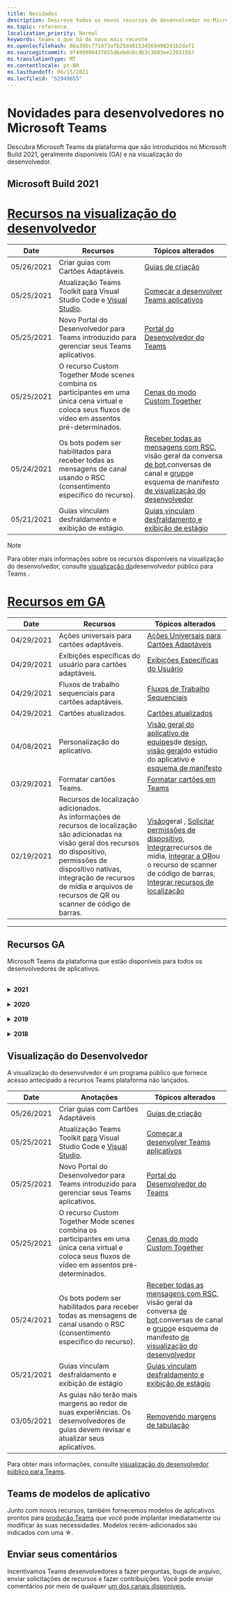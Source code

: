 ```yaml
---
title: Novidades
description: Descreve todos os novos recursos de desenvolvedor no Microsoft Teams
ms.topic: reference
localization_priority: Normal
keywords: teams o que há de novo mais recente
ms.openlocfilehash: 86a39bc771873afb25d401534569498241b2daf1
ms.sourcegitcommit: 9f499908437655d6ebdc6c4b3c3603ee220315b7
ms.translationtype: MT
ms.contentlocale: pt-BR
ms.lasthandoff: 06/15/2021
ms.locfileid: "52949655"
---
```

# <a name="whats-new-for-developers-in-microsoft-teams"></a>Novidades para desenvolvedores no Microsoft Teams

Descubra Microsoft Teams da plataforma que são introduzidos no Microsoft Build 2021, geralmente disponíveis (GA) e na visualização do desenvolvedor.

## <a name="microsoft-build-2021"></a>Microsoft Build 2021

# <a name="features-in-developer-preview"></a>[Recursos na visualização do desenvolvedor](#tab/devpreview)

| **Date** | **Recursos** | **Tópicos alterados** |
| -------- | --------- | ------------------ |
|05/26/2021| Criar guias com Cartões Adaptáveis. |[Guias de criação](tabs/how-to/build-adaptive-card-tabs.md)|
|05/25/2021| Atualização Teams Toolkit [para](https://marketplace.visualstudio.com/items?itemName=TeamsDevApp.ms-teams-vscode-extension) Visual Studio Code e [Visual Studio](https://marketplace.visualstudio.com/items?itemName=msft-vsteamstoolkit.vsteamstoolkit&ssr=false#overview). | [Começar a desenvolver Teams aplicativos](~/get-started/prerequisites.md) |
|05/25/2021| Novo Portal do Desenvolvedor para Teams introduzido para gerenciar seus Teams aplicativos. | [Portal do Desenvolvedor do Teams](concepts/build-and-test/teams-developer-portal.md) |
|05/25/2021| O recurso Custom Together Mode scenes combina os participantes em uma única cena virtual e coloca seus fluxos de vídeo em assentos pré-determinados. | [Cenas do modo Custom Together](~/apps-in-teams-meetings/teams-together-mode.md) |
|05/24/2021| Os bots podem ser habilitados para receber todas as mensagens de canal usando o RSC (consentimento específico do recurso).|[Receber todas as mensagens com RSC](~/bots/how-to/conversations/channel-messages-with-rsc.md), visão geral da conversa [de bot,](~/bots/how-to/conversations/conversation-basics.md)conversas de canal e [grupo](~/bots/how-to/conversations/channel-and-group-conversations.md)e esquema de manifesto [de visualização do desenvolvedor](~/resources/schema/manifest-schema-dev-preview.md) |
|05/21/2021| Guias vinculam desfraldamento e exibição de estágio. |[Guias vinculam desfraldamento e exibição de estágio](tabs/tabs-link-unfurling.md) |

> [!NOTE]
> Para obter mais informações sobre os recursos disponíveis na visualização do desenvolvedor, consulte [visualização do](~/resources/dev-preview/developer-preview-intro.md)desenvolvedor público para Teams .

# <a name="features-in-ga"></a>[Recursos em GA](#tab/GA)

| **Date** | **Recursos** | **Tópicos alterados** |
| -------- | --------- | ------------------ |
|04/29/2021 | Ações universais para cartões adaptáveis. | [Ações Universais para Cartões Adaptáveis](task-modules-and-cards/cards/universal-actions-for-adaptive-cards/overview.md) |
|04/29/2021 | Exibições específicas do usuário para cartões adaptáveis. | [Exibições Específicas do Usuário](task-modules-and-cards/cards/universal-actions-for-adaptive-cards/User-Specific-Views.md) |
|04/29/2021 | Fluxos de trabalho sequenciais para cartões adaptáveis. | [Fluxos de Trabalho Sequenciais](task-modules-and-cards/cards/universal-actions-for-adaptive-cards/Sequential-Workflows.md) |
|04/29/2021 | Cartões atualizados. | [Cartões atualizados](task-modules-and-cards/cards/universal-actions-for-adaptive-cards/Up-To-Date-Views.md) |
|04/08/2021| Personalização do aplicativo.|[Visão geral do aplicativo de equipes](concepts/design/enable-app-customization.md)de [design, visão geral](concepts/build-and-test/app-studio-overview.md#connectors)do estúdio do aplicativo e [esquema de manifesto](resources/schema/manifest-schema-dev-preview.md) |
|03/29/2021 | Formatar cartões Teams. | [Formatar cartões em Teams](task-modules-and-cards/cards/cards-format.md) |
|02/19/2021|Recursos de localização adicionados. <br/> As informações de recursos de localização são adicionadas na visão geral dos recursos do dispositivo, permissões de dispositivo nativas, integração de recursos de mídia e arquivos de recursos de QR ou scanner de código de barras.|[Visão](concepts/device-capabilities/device-capabilities-overview.md)geral , [Solicitar permissões de dispositivo,](concepts/device-capabilities/native-device-permissions.md) [Integrar](concepts/device-capabilities/mobile-camera-image-permissions.md)recursos de mídia, [Integrar a QR](concepts/device-capabilities/qr-barcode-scanner-capability.md)ou o recurso de scanner de código de barras, [Integrar recursos de localização](concepts/device-capabilities/location-capability.md) |

---

## <a name="ga-features"></a>Recursos GA

Microsoft Teams da plataforma que estão disponíveis para todos os desenvolvedores de aplicativos.

<br>

<details>

<summary><b>2021</b></summary>

| **Date** | **Anotações** | **Tópicos alterados** |
| -------- | --------- | ------------------ |
|06/09/2021| Exibição de estágio para imagens em Cartões Adaptáveis com `allowExpand` atributo. | [Exibição de estágio para imagens em Cartões Adaptáveis](~/task-modules-and-cards/cards/cards-format.md) |
|05/31/2021| Guias de conversa. | [Iniciar e continuar conversas sobre conteúdo em suas guias](~/tabs/how-to/conversational-tabs.md) |
|05/24/2021| Diretrizes Teams de design de aplicativos atualizadas com padrões móveis e muito mais.|[Projetando seu Teams aplicativo](~/concepts/design/design-teams-app-overview.md)
|05/13/2021| Adicionadas informações sobre mConnect e Skooler.|[Sistema de gerenciamento de aprendizagem de miojo](resources/moodle-overview.md)
|05/10/2021| O manifesto v1.10 é lançado.|[Esquema de manifesto](resources/schema/manifest-schema.md) |
|05/10/2021| Novo recurso de personalização de aplicativo.| [Habilitar organizações para personalizar seu aplicativo](concepts/design/enable-app-customization.md) |
|05/07/2021| Links profundos para chamadas de áudio e vídeo no chat. |[Links profundos](concepts/build-and-test/deep-links.md#deep-linking-to-an-audio-or-audio-video-call) |
|04/30/2021|Novas diretrizes sobre como publicar aplicativos no Teams store.|[Publique seu aplicativo no Teams,](concepts/deploy-and-publish/appsource/publish.md)Teams [de validação da loja](concepts/deploy-and-publish/appsource/prepare/teams-store-validation-guidelines.md) |
|04/29/2021 | Ações universais para cartões adaptáveis. | [Ações Universais para Cartões Adaptáveis](task-modules-and-cards/cards/universal-actions-for-adaptive-cards/overview.md) |
|04/29/2021 | Exibições específicas do usuário. | [Exibições Específicas do Usuário](task-modules-and-cards/cards/universal-actions-for-adaptive-cards/User-Specific-Views.md) |
|04/29/2021 | Fluxos de trabalho sequenciais. | [Fluxos de Trabalho Sequenciais](task-modules-and-cards/cards/universal-actions-for-adaptive-cards/Sequential-Workflows.md) |
|04/29/2021 | Cartões atualizados. | [Cartões atualizados](task-modules-and-cards/cards/universal-actions-for-adaptive-cards/Up-To-Date-Views.md) |
|04/08/2021| Recurso de personalização de aplicativos.|[Visão geral do aplicativo de equipes](concepts/design/enable-app-customization.md)de [design, visão geral](concepts/build-and-test/app-studio-overview.md#connectors)do estúdio do aplicativo e [esquema de manifesto](resources/schema/manifest-schema-dev-preview.md) |
|03/18/2021|Aviso: atualize para a versão 4.10 ou acima do SDK da Estrutura de Bots, conforme começamos com o processo de deprecação para `TeamsInfo.getMembers` e `TeamsInfo.GetMembersAsync` . | [Alterações na API de bot para membros da Equipe/Chat](resources/team-chat-member-api-changes.md) |
|03/05/2021|Aviso: as guias não terão mais margens ao redor de suas experiências. Os desenvolvedores de guias devem revisar e atualizar seus aplicativos. | [Removendo margens de tabulação](resources/removing-tab-margins.md) |
|03/05/2021|Escopo de instalação padrão e funcionalidade de grupo.| [Escopo de instalação padrão e funcionalidade de grupo](concepts/deploy-and-publish/add-default-install-scope.md) |
|03/05/2021|Reordenar guias de aplicativo pessoal.|[Reordenar a guia de chat em aplicativos pessoais](tabs/how-to/create-tab-pages/content-page.md#reorder-static-personal-tabs)|
|03/04/2021|Mascaramento de informações em cartões adaptáveis.| [Mascaramento de informações em cartões adaptáveis](task-modules-and-cards/cards/cards-format.md#information-masking-in-adaptive-cards) |
|02/19/2021|Recursos de localização adicionados. <br/> As informações de recursos de localização são adicionadas na visão geral dos recursos do dispositivo, permissões de dispositivo nativas, integração de recursos de mídia e arquivos de recursos de QR ou scanner de código de barras.|[Visão](concepts/device-capabilities/device-capabilities-overview.md)geral , [Solicitar permissões de dispositivo,](concepts/device-capabilities/native-device-permissions.md) [Integrar](concepts/device-capabilities/mobile-camera-image-permissions.md)recursos de mídia, [Integrar a QR](concepts/device-capabilities/qr-barcode-scanner-capability.md)ou o recurso de scanner de código de barras, [Integrar recursos de localização](concepts/device-capabilities/location-capability.md) |
|02/18/2021|Adicionado o recurso de QR ou scanner de código de barras. <br/> As informações de recurso de QR ou scanner de código de barras são adicionadas na visão geral dos recursos do dispositivo, permissões de dispositivo nativas e arquivos de recursos de mídia de integração.|[Visão](concepts/device-capabilities/device-capabilities-overview.md)geral , [Solicitar permissões de dispositivo,](concepts/device-capabilities/native-device-permissions.md) [Integrar recursos de mídia,](concepts/device-capabilities/mobile-camera-image-permissions.md) [Integrar a QR ou o](concepts/device-capabilities/qr-barcode-scanner-capability.md) recurso de scanner de código de barras |
|02/09/2021|Visão geral dos recursos do dispositivo adicionado. <br/> As informações de funcionalidade do microfone são adicionadas às permissões do dispositivo nativo e integram arquivos de recursos de mídia.|[Visão](concepts/device-capabilities/device-capabilities-overview.md)geral , [Solicitar permissões de dispositivo,](concepts/device-capabilities/native-device-permissions.md) [Integrar recursos de mídia](concepts/device-capabilities/mobile-camera-image-permissions.md)|

<br>

</details>

<br>

<details>
  
<summary><b>2020</b></summary>

| **Date** | **Anotações** | **Tópicos alterados** |
| -------- | --------- | ------------------ |
|11/30/2020|Integração da plataforma de identidade com Teams Toolkit e Visual Studio Code para guias.|[Autenticação de login único com Teams Toolkit e Visual Studio Code para guias](toolkit/visual-studio-code-tab-sso.md)|
|11/16/2020|Teams manifesto do aplicativo atualizado para a versão 1.8.|[Referência: esquema de manifesto para Microsoft Teams](resources/schema/manifest-schema.md)|
|11/10/2020|Teams de design de bot.|[Diretrizes de design de bot](bots/design/bots.md)|
|09/30/2020|Agora há suporte para o envio e recebimento de arquivos para bots em dispositivos móveis.|[Enviar e receber arquivos por meio de seu bot](resources/bot-v3/bots-files.md)|
|09/22/2020|Novas informações para começar a Teams desenvolvimento.|[Criar sua primeira visão geral Teams aplicativo](build-your-first-app/build-first-app-overview.md)|
|09/18/2020|Suporte para aplicativos de Teams de reunião (Visualização de Versão).|[Criar aplicativos para Teams reuniões e](apps-in-teams-meetings/create-apps-for-teams-meetings.md) [aplicativos em Teams reuniões](apps-in-teams-meetings/teams-apps-in-meetings.md)|
|08/19/2020|Importe Teams mensagens com o Microsoft Graph.|[Importar mensagens de plataforma de terceiros para o Teams usando o Microsoft Graph](graph-api/import-messages/import-external-messages-to-teams.md)
|08/12/2020 |Suporte a Cartões Adaptáveis no webhook de entrada movido para GA.|[Envie cartões adaptáveis usando um webhook de entrada](~/webhooks-and-connectors/how-to/connectors-using.md#send-adaptive-cards-using-an-incoming-webhook) |
|08/10/2020|Começar a criar Teams aplicativos com o Visual Studio Toolkit.|[Criar aplicativos com o Microsoft Teams Toolkit e Visual Studio Code](toolkit/visual-studio-overview.md) |
|08/06/2020|Suporte para autenticação SSO de guias.|[Desenvolver uma guia de Microsoft Teams SSO](tabs/how-to/authentication/auth-aad-sso.md#develop-an-sso-microsoft-teams-tab) |
|07/27/2020 | Graph bots e mensagens proativos (Visualização Pública).|[Habilitar a instalação proativa de bots e mensagens proativas Teams com o Microsoft Graph](graph-api/proactive-bots-and-messages/graph-proactive-bots-and-messages.md)|
|07/22/2020 |Atualizações de funcionalidade de dispositivo móvel.|[Solicitar permissões de dispositivo para sua guia Microsoft Teams de usuário](concepts/device-capabilities/native-device-permissions.md) |
|07/20/2020|Teams App Validation Tool for AppSource submissions.|[Teams Ferramenta de Validação de Aplicativos](concepts/deploy-and-publish/appsource/prepare/submission-checklist.md)
|07/15/2020|Crie um assistente virtual para Teams.|[Assistente Virtual para Microsoft Teams](samples/virtual-assistant.md)|
|07/14/2020|Navegando em uma documentação de indicador de carregamento nativo.|[Mostrando um indicador de carregamento nativo](tabs/how-to/create-tab-pages/content-page.md#show-a-native-loading-indicator)
|07/01/2020|Começar a criar Teams aplicativos com o Visual Studio Code Toolkit.|[Criar aplicativos com o Microsoft Teams Toolkit e Visual Studio Code](toolkit/visual-studio-code-overview.md) |
|07/01/2020|Login único para guias GA para clientes Teams web e desktop.|[Single Sign-On (SSO)](tabs/how-to/authentication/auth-aad-sso.md)|
|06/05/2020| Esquema de manifesto atualizado para a versão 1.7.| [Referência: esquema de manifesto para Microsoft Teams](resources/schema/manifest-schema.md)|
|05/18/2020|Integre Power Virtual Agents com Teams.|[Integrar um Power Virtual Agents chatbot com Microsoft Teams](bots/how-to/add-power-virtual-agents-bot-to-teams.md)|
|04/01/2020|Integrar sistemas WFM com o Conector de Turnos para Teams.|[Microsoft Teams Desloca conectores WFM](samples/shifts-wfm-connectors.md)
|03/24/2020 | Adicionado suporte para recuperar um único membro de uma conversa e suporte adicional para recuperar membros pagedos. | [Obter o contexto do Teams para o seu bot](~/bots/how-to/get-teams-context.md) |

<br>

</details>

<br>

<details>
  
<summary><b>2019</b></summary>

| **Date** | **Anotações** | **Tópicos alterados** |
| -------- | --------- | ------------------ |
| 12/26/2019 | O parâmetro em cargas enviadas a um bot não é mais criptografado, permitindo que você use esse valor para construir `replyToId` links profundos para essas mensagens. As cargas de mensagens incluem os valores criptografados no parâmetro `legacy.replyToId` .  |
| 11/05/2019 | Login único usando o Teams JavaScript SDK. | [Logon único](tabs/how-to/authentication/auth-aad-sso.md) |
| 10/31/2019 | Bots de conversa e documentação de extensão de mensagens atualizada para refletir o SDK da Estrutura de Bots 4.6. A documentação do SDK v3 está disponível na seção Recursos. | Toda a documentação de bot e extensão de mensagens. |
| 10/31/2019 | Nova estrutura de documentação e refatoria de artigos principais. Informe quaisquer links mortos ou 404s criando um problema GitHub. | Todos eles! |
| 09/13/2019 | O bot de solicitação é instalado a partir da extensão de mensagens baseada em ação. | [Iniciar ações com extensões de mensagens](resources/messaging-extension-v3/create-extensions.md#request-to-install-your-conversational-bot)
| 08/28/2019 | Suporte para canais privados em guias e conectores. | [Obtenha contexto para sua guia](tabs/how-to/access-teams-context.md#retrieving-context-in-private-channels) |
| 06/20/2019 | Compartilhe um site externo, de um site externo, em um Teams canal. | [Compartilhar com Teams](~/share-to-teams.md) |
| 05/25/2019 | Responder com a mensagem bot do módulo de tarefa. | [Responder com mensagem bot do módulo de tarefa](resources/messaging-extension-v3/create-extensions.md#respond-with-an-adaptive-card-message-sent-from-a-bot) |
| 05/25/2019 | Bots em chats de grupo. | [Interagir com um bot no chat de grupo ou canal](~/concepts/bots/bot-conversations/bots-conv-channel.md) |
| 05/20/2019 | Localização do manifesto do aplicativo. | [Localização de aplicativos](~/publishing/apps-localization.md) |
| 05/20/2019 | Ações de mensagem. | [Ações de mensagem](resources/messaging-extension-v3/create-extensions.md#action-type-message-extensions) |
| 05/20/2019 | Link desfraldado (visualizações de URL personalizadas). | [Desenrolamento de link](messaging-extensions/how-to/link-unfurling.md)|
| 05/06/2019 | Programa de certificação de aplicativos para aplicativos da loja. | [Certificação de Aplicativos](~/concepts/deploy-and-publish/appsource/post-publish/overview.md#complete-microsoft-365-certification) |
| 05/06/2019 | Modelos de aplicativo agora estão disponíveis. | [Modelos de aplicativo](~/samples/app-templates.md) |
| 04/23/2019 | Extensões de Mensagens baseadas em ação agora estão disponíveis. | [Extensões de Mensagens baseadas em ação](~/concepts/messaging-extensions/create-extensions.md) |
| 02/18/2019 | Criando links profundos para chat privado. | [Vinculação profunda a um chat](concepts/build-and-test/deep-links.md#deep-linking-to-a-chat) |
| 01/23/2019 | Surfacing SKU and licenceType information in the tab context. | [Contexto de tabulação](~/concepts/tabs/tabs-context.md) |

<br>

</details>

<br>

<details>

<summary><b>2018</b></summary>

| **Date** | **Anotações** | **Tópicos alterados** |
| -------- | --------- | ------------------ |
| 11/12/2018 | As guias no chat em grupo agora estão disponíveis na versão lançada do Teams. Como parte desse trabalho, a seção guias foi reformulada para maior clareza.| [Guias configuráveis](~/concepts/tabs/tabs-configurable.md) |
| 11/11/2018 | O início do Nó JS e do .NET/C# foi atualizado para usar o App Studio no Teams, e uma nova seção foi adicionada para hospedar aplicativos Teams baseados em nó no Azure. | Começar Microsoft Teams plataforma Microsoft Teams com [o C#/.NET](~/get-started/get-started-dotnet-app-studio.md)e o App Studio , Iniciar na plataforma Microsoft Teams com [o Node JS](~/get-started/get-started-nodejs-app-studio.md)e o App Studio, hospedar seu aplicativo node Teams no [Azure](~/get-started/get-started-nodejs-in-azure.md)|
| 11/09/2018 | Agora você pode criar links profundos para chats privados entre usuários. | [Vinculação profunda a um chat](concepts/build-and-test/deep-links.md#deep-linking-to-a-chat) |
| 11/08/2018 | Estrutura do SharePoint 1.7 enviou e com ele um novo recurso para usar Microsoft Teams guia como uma web part Estrutura do SharePoint web part. | [Guias no SharePoint](~/concepts/tabs/tabs-in-sharepoint.md) |
| 11/05/2018 | O **recurso de módulo de** tarefa foi lançado. Um módulo de tarefa permite que você crie experiências pop-up modais em seu aplicativo Teams, a partir de bots e guias. Dentro do pop-up, você pode executar seu próprio código HTML/JavaScript personalizado, mostrar um widget baseado como um vídeo do YouTube ou do Microsoft Stream ou exibir um cartão `<iframe>` [Adaptável](/adaptive-cards/). | [Visão geral do](~/concepts/task-modules/task-modules-overview.md)módulo de tarefas , [módulo de tarefa em guias](~/concepts/task-modules/task-modules-tabs.md), módulo de tarefa em  [bots](~/concepts/task-modules/task-modules-bots.md) |
| 10/05/2018 | As informações de formatação para cartões foram atualizadas e testadas nos clientes desktop, iOS e Android para Teams. | [Cartões,](~/concepts/cards/cards.md) [formatação de cartão](~/concepts/cards/cards-format.md) |
| 09/24/2018 | As APIs de chamadas e reuniões online da Microsoft Graph foram lançadas para a versão beta, e Teams aplicativos agora podem interagir com os usuários de maneiras ricas usando voz e vídeo. | [Bots de](~/concepts/calls-and-meetings/registering-calling-bot.md)chamadas e reuniões online, conceitos de mídia em tempo [real,](~/concepts/calls-and-meetings/real-time-media-concepts.md)Registro de um [bot](~/concepts/calls-and-meetings/registering-calling-bot.md)de chamada, [Depuração](~/concepts/calls-and-meetings/debugging-local-testing-calling-meeting-bots.md)e teste local, mídia hospedada por [aplicativo,](~/concepts/calls-and-meetings/requirements-considerations-application-hosted-media-bots.md)Manipulação de notificações de chamada [de entrada](~/concepts/calls-and-meetings/call-notifications.md) |
| 09/11/2018 | As páginas de configuração de tabulação agora são significativamente mais altas. | [Design de tabulação](tabs/design/tabs.md) |
| 08/15/2018 | Cartões adaptáveis agora são suportados em Teams.|[Ações de cartão adaptáveis em Teams](task-modules-and-cards/cards/cards-reference.md#adaptive-card) |
| 08/10/2018 | Suporte para cliente para DevTools.| [DevTools para o cliente Microsoft Teams desktop](~/resources/dev-preview/developer-preview-tools.md)|
| 08/08/2018 | As extensões de mensagens agora suportam vários comandos. | [composeExtensions.commands](~/resources/schema/manifest-schema.md#composeextensionscommands)|
| 08/07/2018 | A configuração em linha agora é suportada em Conectores. A documentação conectores também foi revisada e expandida para maior clareza.| [Conectores](~/concepts/connectors/connectors.md)|
| 08/06/2018 | Seu bot agora pode enviar e receber arquivos.| [Enviar e receber arquivos por meio de seu bot](~/bots/how-to/bots-filesv4.md)|
| 07/23/2018 | Informações sobre a re-certificação de aplicativos foram adicionadas à seção Publicação. |[Permissões de manifesto](resources/schema/manifest-schema.md#permissions)|
| 07/16/2018 | Mais espaço foi alocado para a página de configuração de tabulação. | [A página de configuração de tabulação é significativamente mais alta](tabs/design/tabs.md)|
| 07/12/2018 | Informações sobre o acesso de convidados. | [Acesso para convidado no Microsoft Teams](/microsoftteams/guest-access#guest-access-overview)|
| 06/07/2018 | Foram adicionadas informações Microsoft Teams catálogo de aplicativos de locatários. | [Publicar seu Microsoft Teams app](~/publishing/apps-publish.md)|
| 05/29/2018 | Os cartões adaptáveis são suportados em Teams. | [Ações de cartão adaptáveis em Teams](task-modules-and-cards/cards/cards-reference.md) |
| 04/17/2018 | replyToID foi adicionado à carga para as `Invoke` ações `MessageBack` de cartão e. Isso é especialmente útil se você precisar atualizar a mensagem de onde a ação do cartão veio. | [Ações de cartão](~/concepts/cards/cards-actions.md)|
| 04/12/2018 | Este tópico foi adicionado para acompanhar as alterações na interface Teams de programação e neste conjunto de documentação. | [Novidades](~/whats-new.md)|
| 04/10/2018 | As URLs de autenticação alteradas para usar consistentemente a ID do locatário no caminho. | [Fluxo de autenticação para guias,](~/concepts/authentication/auth-flow-tab.md) [autenticação de guia AAD](~/concepts/authentication/auth-tab-AAD.md)|
| 04/06/2018 | Foram adicionadas diretrizes de design para usar a Caixa de Comando. |[Caixa de comando](~/resources/design/framework/command-box.md)|
| 04/02/2018 | Usando bots para enviar notificações para seu aplicativo. |[Bots somente de notificação](~/concepts/bots/bots-notification-only.md)|
| 03/27/2018 | Documentação expandida para mensagens proativas. |[Iniciar uma conversa](./concepts/bots/bot-conversations/bots-conv-proactive.md)|
| 03/15/2018 | Documentação refatorada para cartões. |[Cartões,](~/concepts/cards/cards.md) [Ações de cartão,](~/concepts/cards/cards-actions.md) [formatação de cartão,](~/concepts/cards/cards-format.md) [referência de cartão](~/concepts/cards/cards-reference.md)|
| 03/03/2018 | Adicionada documentação para Teams App Studio. |[Desenvolver rapidamente aplicativos com Teams App Studio](~/get-started/get-started-app-studio.md), usando a biblioteca de controle no App [Studio](~/get-started/app-studio-component-library.md)|
| 02/27/2018 | Adicionado código de exemplo para demonstrar o método AsTeamsChannelAccounts(). |[Obter contexto para o bot](~/concepts/bots/bots-context.md)|
| 02/05/2018 | Foram adicionados tópicos para começar a usar C#. |[Introdução à plataforma do Microsoft Teams com C#/.NET](./get-started/get-started-dotnet-app-studio.md)|

<br>

</details>

## <a name="developer-preview"></a>Visualização do Desenvolvedor

A visualização do desenvolvedor é um programa público que fornece acesso antecipado a recursos Teams plataforma não lançados.  

| **Date** | **Anotações** | **Tópicos alterados** |
| -------- | --------- | ------------------ |
|05/26/2021|Criar guias com Cartões Adaptáveis|[Guias de criação](tabs/how-to/build-adaptive-card-tabs.md)|
|05/25/2021| Atualização Teams Toolkit [para](https://marketplace.visualstudio.com/items?itemName=TeamsDevApp.ms-teams-vscode-extension) Visual Studio Code e [Visual Studio](https://marketplace.visualstudio.com/items?itemName=msft-vsteamstoolkit.vsteamstoolkit&ssr=false#overview). | [Começar a desenvolver Teams aplicativos](~/get-started/prerequisites.md) |
|05/25/2021| Novo Portal do Desenvolvedor para Teams introduzido para gerenciar seus Teams aplicativos. | [Portal do Desenvolvedor do Teams](concepts/build-and-test/teams-developer-portal.md) |
|05/25/2021| O recurso Custom Together Mode scenes combina os participantes em uma única cena virtual e coloca seus fluxos de vídeo em assentos pré-determinados. | [Cenas do modo Custom Together](~/apps-in-teams-meetings/teams-together-mode.md) |
|05/24/2021|Os bots podem ser habilitados para receber todas as mensagens de canal usando o RSC (consentimento específico do recurso).|[Receber todas as mensagens com RSC](~/bots/how-to/conversations/channel-messages-with-rsc.md), visão geral da conversa [de bot,](~/bots/how-to/conversations/conversation-basics.md)conversas de canal e [grupo](~/bots/how-to/conversations/channel-and-group-conversations.md)e esquema de manifesto [de visualização do desenvolvedor](~/resources/schema/manifest-schema-dev-preview.md) |
|05/21/2021|Guias vinculam desfraldamento e exibição de estágio|[Guias vinculam desfraldamento e exibição de estágio](tabs/tabs-link-unfurling.md) |
|03/05/2021| As guias não terão mais margens ao redor de suas experiências. Os desenvolvedores de guias devem revisar e atualizar seus aplicativos. | [Removendo margens de tabulação](resources/removing-tab-margins.md) |

Para obter mais informações, consulte [visualização do desenvolvedor público para Teams](~/resources/dev-preview/developer-preview-intro.md).

## <a name="teams-app-template-catalog"></a>Teams de modelos de aplicativo

Junto com novos recursos, também fornecemos modelos de aplicativos prontos para [produção Teams](samples/app-templates.md) que você pode implantar imediatamente ou modificar às suas necessidades. Modelos recém-adicionados são indicados com uma ☆.

## <a name="submit-your-feedback"></a>Enviar seus comentários

Incentivamos Teams desenvolvedores a fazer perguntas, bugs de arquivo, enviar solicitações de recursos e fazer contribuições. Você pode enviar comentários por meio de qualquer [um dos canais disponíveis.](feedback.md)
